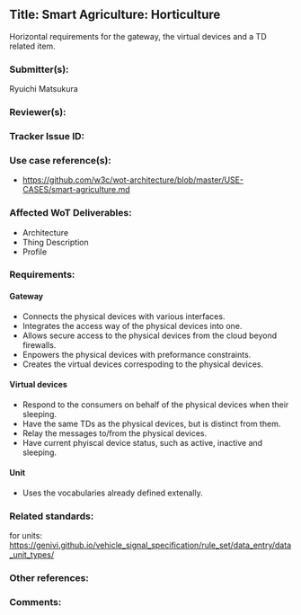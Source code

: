 ## Title: Smart Agriculture: Horticulture
Horizontal requirements for the gateway, the virtual devices and a TD related item.

### Submitter(s): 

Ryuichi Matsukura

### Reviewer(s):

<reviewers>

### Tracker Issue ID:

<please leave blank>

### Use case reference(s):

* https://github.com/w3c/wot-architecture/blob/master/USE-CASES/smart-agriculture.md

### Affected WoT Deliverables:

* Architecture
* Thing Description
* Profile

### Requirements:

#### Gateway
* Connects the physical devices with various interfaces.
* Integrates the access way of the physical devices into one. 
* Allows secure access to the physical devices from the cloud beyond firewalls.
* Enpowers the physical devices with preformance constraints.
* Creates the virtual devices correspoding to the physical devices.

#### Virtual devices
* Respond to the consumers on behalf of the physical devices when their sleeping.
* Have the same TDs as the physical devices, but is distinct from them.
* Relay the messages to/from the physical devices.
* Have current phyiscal device status, such as active, inactive and sleeping.

#### Unit
* Uses the vocabularies already defined extenally. 

### Related standards:

for units:
https://genivi.github.io/vehicle_signal_specification/rule_set/data_entry/data_unit_types/

### Other references:

<additional references that provide more context>

### Comments:

<additional comments>
